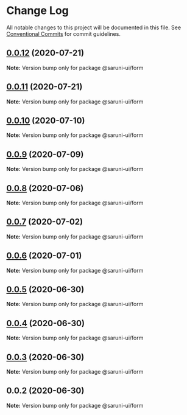# Change Log

All notable changes to this project will be documented in this file.
See [Conventional Commits](https://conventionalcommits.org) for commit guidelines.

## [0.0.12](https://github.com/tambium/saruni-ui/compare/@saruni-ui/form@0.0.11...@saruni-ui/form@0.0.12) (2020-07-21)

**Note:** Version bump only for package @saruni-ui/form





## [0.0.11](https://github.com/tambium/saruni-ui/compare/@saruni-ui/form@0.0.10...@saruni-ui/form@0.0.11) (2020-07-21)

**Note:** Version bump only for package @saruni-ui/form





## [0.0.10](https://github.com/tambium/saruni-ui/compare/@saruni-ui/form@0.0.9...@saruni-ui/form@0.0.10) (2020-07-10)

**Note:** Version bump only for package @saruni-ui/form





## [0.0.9](https://github.com/tambium/saruni-ui/compare/@saruni-ui/form@0.0.8...@saruni-ui/form@0.0.9) (2020-07-09)

**Note:** Version bump only for package @saruni-ui/form





## [0.0.8](https://github.com/tambium/saruni-ui/compare/@saruni-ui/form@0.0.7...@saruni-ui/form@0.0.8) (2020-07-06)

**Note:** Version bump only for package @saruni-ui/form





## [0.0.7](https://github.com/tambium/saruni-ui/compare/@saruni-ui/form@0.0.6...@saruni-ui/form@0.0.7) (2020-07-02)

**Note:** Version bump only for package @saruni-ui/form





## [0.0.6](https://github.com/tambium/saruni-ui/compare/@saruni-ui/form@0.0.5...@saruni-ui/form@0.0.6) (2020-07-01)

**Note:** Version bump only for package @saruni-ui/form





## [0.0.5](https://github.com/tambium/saruni-ui/compare/@saruni-ui/form@0.0.4...@saruni-ui/form@0.0.5) (2020-06-30)

**Note:** Version bump only for package @saruni-ui/form





## [0.0.4](https://github.com/tambium/saruni-ui/compare/@saruni-ui/form@0.0.3...@saruni-ui/form@0.0.4) (2020-06-30)

**Note:** Version bump only for package @saruni-ui/form





## [0.0.3](https://github.com/tambium/saruni-ui/compare/@saruni-ui/form@0.0.2...@saruni-ui/form@0.0.3) (2020-06-30)

**Note:** Version bump only for package @saruni-ui/form





## 0.0.2 (2020-06-30)

**Note:** Version bump only for package @saruni-ui/form
